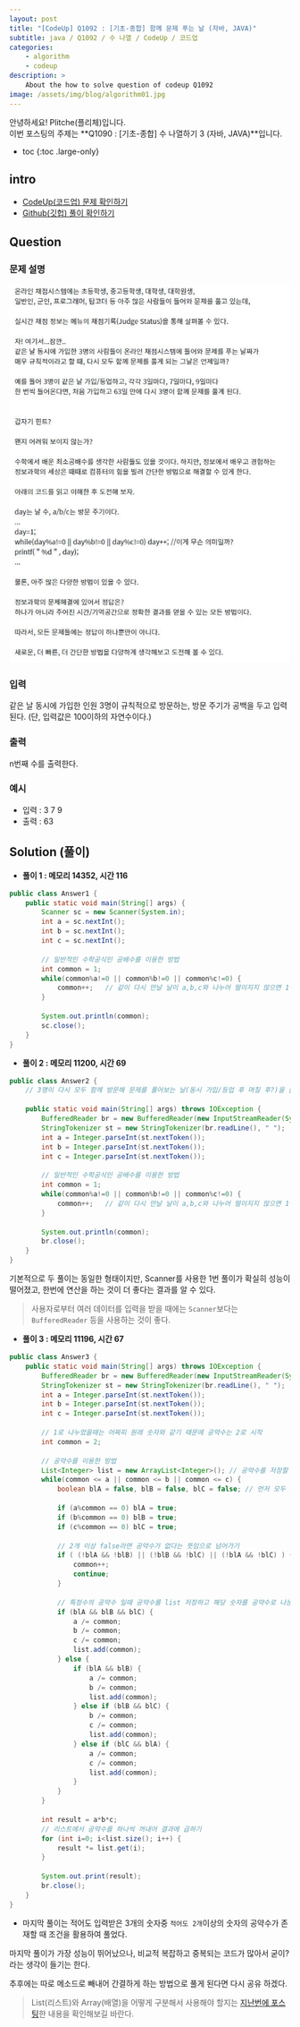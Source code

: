 ```yaml
---
layout: post
title: "[CodeUp] Q1092 : [기초-종합] 함께 문제 푸는 날 (자바, JAVA)"
subtitle: java / Q1092 / 수 나열 / CodeUp / 코드업
categories:
    - algorithm
    - codeup
description: >
    About the how to solve question of codeup Q1092
image: /assets/img/blog/algorithm01.jpg
---
```


안녕하세요! Plitche(플리체)입니다.  
이번 포스팅의 주제는 **Q1090 : [기초-종합] 수 나열하기 3 (자바, JAVA)**입니다.

* toc
{:toc .large-only}

## intro
* [CodeUp(코드업) 문제 확인하기](https://codeup.kr/problem.php?id=1092)  
* [Github(깃헙) 풀이 확인하기](https://github.com/plitche/CodeUp_Solution/tree/master/Q1001~Q1100/Q1092)  

## Question
### 문제 설명
![](/assets/post/codeup/20210730_02/01.JPG)
### 입력
같은 날 동시에 가입한 인원 3명이 규칙적으로 방문하는,
방문 주기가 공백을 두고 입력된다. (단, 입력값은 100이하의 자연수이다.)
### 출력
n번째 수를 출력한다.
### 예시
* 입력 : 3 7 9
* 출력 : 63

## Solution (풀이)
* **풀이 1 : 메모리 14352, 시간 116**  
```java
public class Answer1 {
	public static void main(String[] args) {
		Scanner sc = new Scanner(System.in);
		int a = sc.nextInt();
		int b = sc.nextInt();
		int c = sc.nextInt();
		
		// 일반적인 수학공식인 공배수를 이용한 방법
		int common = 1;
		while(common%a!=0 || common%b!=0 || common%c!=0) {
			common++;	// 같이 다시 만날 날이 a,b,c와 나누어 떨이지지 않으면 1씩 증가시켜라
		}
		
		System.out.println(common);
		sc.close();
	}
}
```  

* **풀이 2 : 메모리 11200, 시간 69** 
```java
public class Answer2 {
	// 3명이 다시 모두 함께 방문해 문제를 풀어보는 날(동시 가입/등업 후 며칠 후?)을 출력한다.
	
	public static void main(String[] args) throws IOException {
		BufferedReader br = new BufferedReader(new InputStreamReader(System.in));
		StringTokenizer st = new StringTokenizer(br.readLine(), " ");
		int a = Integer.parseInt(st.nextToken());
		int b = Integer.parseInt(st.nextToken());
		int c = Integer.parseInt(st.nextToken());
		
		// 일반적인 수학공식인 공배수를 이용한 방법
		int common = 1;
		while(common%a!=0 || common%b!=0 || common%c!=0) {
			common++;	// 같이 다시 만날 날이 a,b,c와 나누어 떨이지지 않으면 1씩 증가시켜라.
		}
		
		System.out.println(common);
		br.close();
	}
}
```

기본적으로 두 풀이는 동일한 형태이지만, Scanner를 사용한 1번 풀이가 확실히 성능이 떨어졌고, 한번에 연산을 하는 것이 더 좋다는 결과를 알 수 있다.
> 사용자로부터 여러 데이터를 입력을 받을 때에는 `Scanner`보다는 `BufferedReader` 등을 사용하는 것이 좋다.

* **풀이 3 : 메모리 11196, 시간 67** 
```java
public class Answer3 {
	public static void main(String[] args) throws IOException {
		BufferedReader br = new BufferedReader(new InputStreamReader(System.in));
		StringTokenizer st = new StringTokenizer(br.readLine(), " ");
		int a = Integer.parseInt(st.nextToken());
		int b = Integer.parseInt(st.nextToken());
		int c = Integer.parseInt(st.nextToken());
		
		// 1로 나누었을때는 어짜피 원래 숫자와 같기 때문에 공약수는 2로 시작
		int common = 2;
		
		// 공약수를 이용한 방법
		List<Integer> list = new ArrayList<Integer>(); // 공약수를 저장할 list
		while(common <= a || common <= b || common <= c) {
			boolean blA = false, blB = false, blC = false; // 먼저 모두 나누어 떨어지지 않았다고 가정
			
			if (a%common == 0) blA = true;
			if (b%common == 0) blB = true;
			if (c%common == 0) blC = true;

			// 2개 이상 false라면 공약수가 없다는 뜻임으로 넘어가기
			if ( (!blA && !blB) || (!blB && !blC) || (!blA && !blC) ) {
				common++;
				continue;
			}
			
			// 특정수의 공약수 일때 공약수를 list 저장하고 해당 숫자를 공약수로 나눈 값으로 바꾸기 
			if (blA && blB && blC) {
				a /= common;
				b /= common;
				c /= common;
				list.add(common);
			} else {
				if (blA && blB) {
					a /= common;
					b /= common;	
					list.add(common);
				} else if (blB && blC) {
					b /= common;
					c /= common;	
					list.add(common);
				} else if (blC && blA) {
					a /= common;
					c /= common;
					list.add(common);
				}
			}
		}
		
		int result = a*b*c;
		// 리스트에서 공약수를 하나씩 꺼내어 결과에 곱하기
		for (int i=0; i<list.size(); i++) {
			result *= list.get(i);
		}
		
		System.out.print(result);
		br.close();
	}
}
```  

* 마지막 풀이는 적어도 입력받은 3개의 숫자중 `적어도 2개`이상의 숫자의 공약수가 존재할 때 조건을 활용하여 풀었다.  

마지막 풀이가 가장 성능이 뛰어났으나, 비교적 복잡하고 중복되는 코드가 많아서 굳이? 라는 생각이 들기는 한다.  

추후에는 따로 메소드로 빼내어 간결하게 하는 방법으로 풀게 된다면 다시 공유 하겠다.

> List(리스트)와 Array(배열)을 어떻게 구분해서 사용해야 할지는 [지난번에 포스팅](https://plitche.github.io/language/java/2021-07-12-listArray/)한 내용을 확인해보길 바란다.